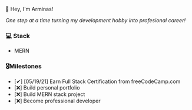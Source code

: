 👋 Hey, I'm Arminas!

*One step at a time turning my development hobby into profesional career!*

### 💻 Stack 
- MERN

### 🎖Milestones
  
  - [✔] [05/19/21] Earn Full Stack Certification from freeCodeCamp.com
  - [❌] Build personal portfolio
  - [❌] Build MERN stack project
  - [❌] Become professional developer
